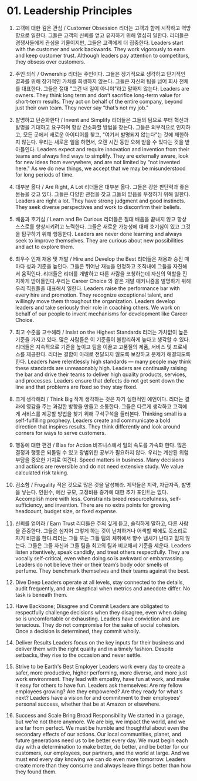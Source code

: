 # 01. Leadership Principles

1. 고객에 대한 깊은 관심 / Customer Obsession
   리더는 고객과 함께 시작하고 역방향으로 일한다. 그들은 고객의 신뢰를 얻고 유지하기 위해 열심히 일한다. 리더들은 경쟁사들에게 관심을 기울이지만, 그들은 고객에게 더 집중한다.
   Leaders start with the customer and work backwards. They work vigorously to earn and keep customer trust. Although leaders pay attention to competitors, they obsess over customers.

2. 주인 의식 / Ownership
   리더는 주인이다. 그들은 장기적으로 생각하고 단기적인 결과를 위해 장기적인 가치를 희생하지 않는다. 그들은 자신의 팀을 넘어 회사 전체를 대표한다. 그들은 절대 "그건 내 일이 아니야"라고 말하지 않는다.
   Leaders are owners. They think long term and don’t sacrifice long-term value for short-term results. They act on behalf of the entire company, beyond just their own team. They never say “that’s not my job."

3. 발명하고 단순화한다 / Invent and Simplify
   리더들은 그들의 팀으로 부터 혁신과 발명을 기대하고 요구하며 항상 간소화할 방법을 찾는다. 그들은 외부적으로 인지하고, 모든 곳에서 새로운 아이디어를 찾고, "여기서 발명되지 않는다"는 것에 제한하지 않는다. 우리는 새로운 일을 하면서, 오랜 시간 동안 오해 받을 수 있다는 것을 받아들인다.
   Leaders expect and require innovation and invention from their teams and always find ways to simplify. They are externally aware, look for new ideas from everywhere, and are not limited by “not invented here." As we do new things, we accept that we may be misunderstood for long periods of time.

4. 대부분 옳다 / Are Right, A Lot
   리더들은 대부분 옳다. 그들은 강한 판단력과 좋은 본능을 갖고 있다. 그들은 다양한 관점을 찾고 그들의 믿음을 부정하기 위해 일한다.
   Leaders are right a lot. They have strong judgment and good instincts. They seek diverse perspectives and work to disconfirm their beliefs.

5. 배움과 호기심 / Learn and Be Curious
   리더들은 절대 배움을 끝내지 않고 항상 스스로를 향상시키려고 노력한다. 그들은 새로운 가능성에 대해 호기심이 있고 그것을 탐구하기 위해 행동한다.
   Leaders are never done learning and always seek to improve themselves. They are curious about new possibilities and act to explore them.

6. 최우수 인재 채용 및 개발 / Hire and Develop the Best
   리더들은 채용과 승진 때마다 성과 기준을 높인다. 그들은 뛰어난 재능을 인정하고 조직내에 그들을 자진해서 움직인다. 리더들은 리더를 개발하고 다른 사람을 코칭하는데 자신의 역할을 진지하게 받아들인다.우리는 Career Choice 와 같은 개발 매커니즘을 발명하기 위해 우리 직원들을 대표해서 일한다.
   Leaders raise the performance bar with every hire and promotion. They recognize exceptional talent, and willingly move them throughout the organization. Leaders develop leaders and take seriously their role in coaching others. We work on behalf of our people to invent mechanisms for development like Career Choice.

7. 최고 수준을 고수해라 / Insist on the Highest Standards
   리더는 가차없이 높은 기준을 가지고 있다. 많은 사람들은 이 기준들이 불합리하게 높다고 생각할 수 있다. 리더들은 지속적으로 기준을 높이고 팀을 이끌고 고품질의 제품, 서비스 및 프로세스를 제공한다. 리더는 결함이 아래로 전달되지 않도록 보장하고 문제가 해결되도록 한다.
   Leaders have relentlessly high standards — many people may think these standards are unreasonably high. Leaders are continually raising the bar and drive their teams to deliver high quality products, services, and processes. Leaders ensure that defects do not get sent down the line and that problems are fixed so they stay fixed.

8. 크게 생각해라 / Think Big
   작게 생각하는 것은 자기 실현적인 예언이다. 리더는 결과에 영감을 주는 과감한 방향을 만들고 소통한다. 그들은 다르게 생각하고 고객에게 서비스를 제공할 방법을 찾기 위해 구석구석을 둘러본다.
   Thinking small is a self-fulfilling prophecy. Leaders create and communicate a bold direction that inspires results. They think differently and look around corners for ways to serve customers.

9. 행동에 대한 편견 / Bias for Action
   비즈니스에서 일의 속도를 가속화 한다. 많은 결정과 행동은 되돌릴 수 있고 광범위한 공부가 필요하지 않다. 우리는 계산된 위험 부담을 중요한 가치로 여긴다.
   Speed matters in business. Many decisions and actions are reversible and do not need extensive study. We value calculated risk taking.

10. 검소함 / Frugality
    적은 것으로 많은 것을 달성해라. 제약들은 지략, 자급자족, 발명을 낳는다. 인원수, 예산 규모, 고정비용 증가에 대한 추가 포인트는 없다.
    Accomplish more with less. Constraints breed resourcefulness, self-sufficiency, and invention. There are no extra points for growing headcount, budget size, or fixed expense.

11. 신뢰를 얻어라 / Earn Trust
    리더들은 주의 깊게 듣고, 솔직하게 말하고, 다른 사람을 존중한다. 그들은 심지어 그렇게 하는 것이 난처하거나 어색할 때에도 목소리로 자기 비판을 한다.리더는 그들 또는 그들 팀의 체취에서 향수 냄새가 난다고 믿지 않는다. 그들은 그들 자신과 그들 팀을 최고의 팀과 비교해서 기준을 세운다.
    Leaders listen attentively, speak candidly, and treat others respectfully. They are vocally self-critical, even when doing so is awkward or embarrassing. Leaders do not believe their or their team’s body odor smells of perfume. They benchmark themselves and their teams against the best.

12. Dive Deep
    Leaders operate at all levels, stay connected to the details, audit frequently, and are skeptical when metrics and anecdote differ. No task is beneath them.

13. Have Backbone; Disagree and Commit
    Leaders are obligated to respectfully challenge decisions when they disagree, even when doing so is uncomfortable or exhausting. Leaders have conviction and are tenacious. They do not compromise for the sake of social cohesion. Once a decision is determined, they commit wholly.

14. Deliver Results
    Leaders focus on the key inputs for their business and deliver them with the right quality and in a timely fashion. Despite setbacks, they rise to the occasion and never settle.

15. Strive to be Earth's Best Employer
    Leaders work every day to create a safer, more productive, higher performing, more diverse, and more just work environment. They lead with empathy, have fun at work, and make it easy for others to have fun. Leaders ask themselves: Are my fellow employees growing? Are they empowered? Are they ready for what's next? Leaders have a vision for and commitment to their employees' personal success, whether that be at Amazon or elsewhere.

16. Success and Scale Bring Broad Responsibility
    We started in a garage, but we're not there anymore. We are big, we impact the world, and we are far from perfect. We must be humble and thoughtful about even the secondary effects of our actions. Our local communities, planet, and future generations need us to be better every day. We must begin each day with a determination to make better, do better, and be better for our customers, our employees, our partners, and the world at large. And we must end every day knowing we can do even more tomorrow. Leaders create more than they consume and always leave things better than how they found them.
